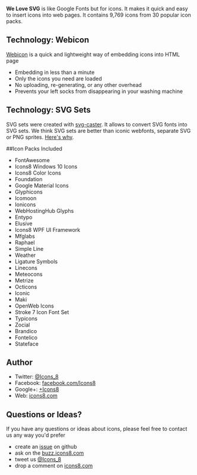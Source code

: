 **We Love SVG** is like Google Fonts but for icons. It makes it quick and easy to insert icons into web pages. It contains 9,769 icons from 30 popular icon packs.

## Technology: Webicon

[Webicon](https://github.com/icons8/webicon) is a quick and lightweight way of embedding icons into HTML page
* Embedding in less than a minute
* Only the icons you need are loaded
* No uploading, re-generating, or any other overhead
* Prevents your left socks from disappearing in your washing machine 

## Technology: SVG Sets
SVG sets were created with [svg-caster](https://github.com/icons8/svg-caster).
It allows to convert SVG fonts into SVG sets. We think SVG sets are better than iconic webfonts, separate SVG or PNG sprites. [Here's why](https://icons8.com/2015/07/29/webicon-svg-sets-icons/).

##Icon Packs Included

* FontAwesome
* Icons8 Windows 10 Icons
* Icons8 Color Icons
* Foundation
* Google Material Icons
* Glyphicons
* Icomoon
* Ionicons
* WebHostingHub Glyphs
* Entypo
* Elusive
* Icons8 WPF UI Framework
* Mfglabs
* Raphael
* Simple Line
* Weather
* Ligature Symbols
* Linecons
* Meteocons
* Metrize
* Octicons
* Iconic
* Maki
* OpenWeb Icons
* Stroke 7 Icon Font Set
* Typicons
* Zocial
* Brandico
* Fontelico
* Stateface

## Author

* Twitter: [@Icons_8](https://twitter.com/)
* Facebook: [facebook.com/Icons8](https://www.facebook.com/Icons8)
* Google+: [+Icons8](https://plus.google.com/+Icons8/posts)
* Web: [icons8.com](https://icons8.com/)


## Questions or Ideas?

If you have any questions or ideas about icons, please feel free to contact us any way you'd prefer
* create an [issue](https://github.com/icons8/welovesvg/issues) on github
* ask on the [buzz.icons8.com](http://buzz.icons8.com)
* tweet us [@Icons_8](https://twitter.com/)
* drop a comment on [icons8.com](https://icons8.com/2015/08/28/we-love-svg-googlefonts-foricons/)
